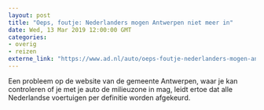 ```yaml
---
layout: post
title: "Oeps, foutje: Nederlanders mogen Antwerpen niet meer in"
date: Wed, 13 Mar 2019 12:00:00 GMT
categories: 
- overig 
- reizen 
externe_link: "https://www.ad.nl/auto/oeps-foutje-nederlanders-mogen-antwerpen-niet-meer-in~a24827fe/"
---
```


Een probleem op de website van de gemeente Antwerpen, waar je kan controleren of je met je auto de milieuzone in mag, leidt ertoe dat alle Nederlandse voertuigen per definitie worden afgekeurd.
